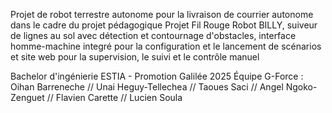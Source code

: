 Projet de robot terrestre autonome pour la livraison de courrier autonome dans le cadre du projet pédagogique Projet Fil Rouge
Robot BILLY, suiveur de lignes au sol avec détection et contournage d'obstacles, interface homme-machine integré pour la configuration et le lancement de scénarios et site web pour la supervision, le suivi et le contrôle manuel

Bachelor d'ingénierie ESTIA - Promotion Galilée 2025
Équipe G-Force : Oihan Barreneche // Unai Heguy-Tellechea // Taoues Saci // Angel Ngoko-Zenguet // Flavien Carette // Lucien Soula
